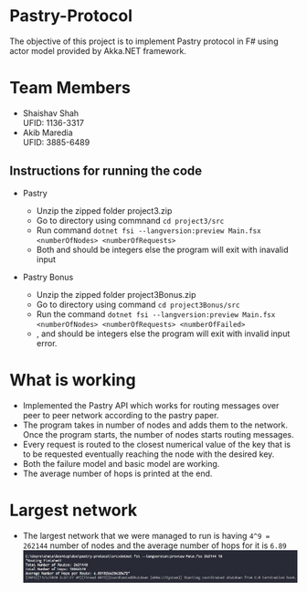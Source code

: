 # Pastry-Protocol

The objective of this project is to implement Pastry protocol in F# using actor model provided by Akka.NET framework. 

# Team Members

* Shaishav Shah <br>
  UFID: 1136-3317
* Akib Maredia <br>
  UFID: 3885-6489

## Instructions for running the code

* Pastry
  * Unzip the zipped folder project3.zip
  * Go to directory using commnand ```cd project3/src```
  * Run command ```dotnet fsi --langversion:preview Main.fsx <numberOfNodes> <numberOfRequests>```
  * Both <numberOfNodes> and <numberOfRequests> should be integers else the program will exit with inavalid input

* Pastry Bonus
  * Unzip the zipped folder project3Bonus.zip
  * Go to directory using command ```cd project3Bonus/src```
  * Run the command ```dotnet fsi --langversion:preview Main.fsx <numberOfNodes> <numberOfRequests> <numberOfFailed>```
  * <numberOfNodes>, <numberOfRequests> and <numberOfFailureNodes> should be integers else the program will exit with invalid input error.

# What is working

* Implemented the Pastry API which works for routing messages over peer to peer network according to the pastry paper.
* The program takes in number of nodes and adds them to the network. Once the program starts, the number of nodes starts routing messages.
* Every request is routed to the closest numerical value of the key that is to be requested eventually reaching the node with the desired key.
* Both the failure model and basic model are working.
* The average number of hops is printed at the end.

# Largest network

* The largest network that we were managed to run is having `4^9 = 262144` number of nodes and the average number of hops for it is `6.89` 
![Alt](./screenshots/largest_num_of_nodes.jpg "Screenshot")